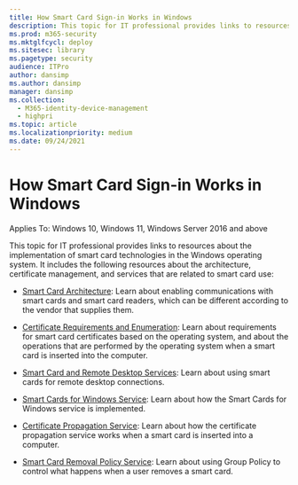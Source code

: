 ```yaml
---
title: How Smart Card Sign-in Works in Windows
description: This topic for IT professional provides links to resources about the implementation of smart card technologies in the Windows operating system.
ms.prod: m365-security
ms.mktglfcycl: deploy
ms.sitesec: library
ms.pagetype: security
audience: ITPro
author: dansimp
ms.author: dansimp
manager: dansimp
ms.collection:
  - M365-identity-device-management
  - highpri
ms.topic: article
ms.localizationpriority: medium
ms.date: 09/24/2021
---
```


# How Smart Card Sign-in Works in Windows

Applies To: Windows 10, Windows 11, Windows Server 2016 and above

This topic for IT professional provides links to resources about the implementation of smart card technologies in the Windows operating system. It includes the following resources about the architecture, certificate management, and services that are related to smart card use:

-   [Smart Card Architecture](smart-card-architecture.md): Learn about enabling communications with smart cards and smart card readers, which can be different according to the vendor that supplies them.

-   [Certificate Requirements and Enumeration](smart-card-certificate-requirements-and-enumeration.md): Learn about requirements for smart card certificates based on the operating system, and about the operations that are performed by the operating system when a smart card is inserted into the computer.

-   [Smart Card and Remote Desktop Services](smart-card-and-remote-desktop-services.md): Learn about using smart cards for remote desktop connections.

-   [Smart Cards for Windows Service](smart-card-smart-cards-for-windows-service.md): Learn about how the Smart Cards for Windows service is implemented.

-   [Certificate Propagation Service](smart-card-certificate-propagation-service.md): Learn about how the certificate propagation service works when a smart card is inserted into a computer.

-   [Smart Card Removal Policy Service](smart-card-removal-policy-service.md): Learn about using Group Policy to control what happens when a user removes a smart card.
